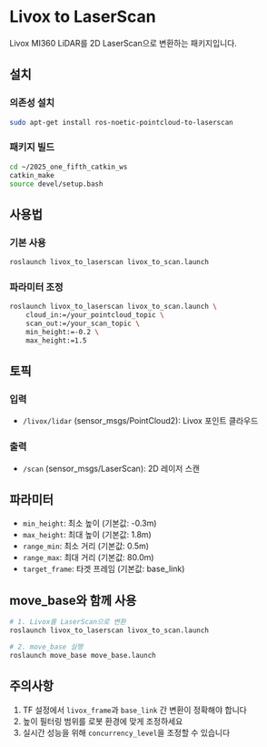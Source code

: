 # Livox to LaserScan

Livox MI360 LiDAR를 2D LaserScan으로 변환하는 패키지입니다.

## 설치

### 의존성 설치
```bash
sudo apt-get install ros-noetic-pointcloud-to-laserscan
```

### 패키지 빌드
```bash
cd ~/2025_one_fifth_catkin_ws
catkin_make
source devel/setup.bash
```

## 사용법

### 기본 사용
```bash
roslaunch livox_to_laserscan livox_to_scan.launch
```

### 파라미터 조정
```bash
roslaunch livox_to_laserscan livox_to_scan.launch \
    cloud_in:=/your_pointcloud_topic \
    scan_out:=/your_scan_topic \
    min_height:=-0.2 \
    max_height:=1.5
```

## 토픽

### 입력
- `/livox/lidar` (sensor_msgs/PointCloud2): Livox 포인트 클라우드

### 출력  
- `/scan` (sensor_msgs/LaserScan): 2D 레이저 스캔

## 파라미터

- `min_height`: 최소 높이 (기본값: -0.3m)
- `max_height`: 최대 높이 (기본값: 1.8m)  
- `range_min`: 최소 거리 (기본값: 0.5m)
- `range_max`: 최대 거리 (기본값: 80.0m)
- `target_frame`: 타겟 프레임 (기본값: base_link)

## move_base와 함께 사용

```bash
# 1. Livox를 LaserScan으로 변환
roslaunch livox_to_laserscan livox_to_scan.launch

# 2. move_base 실행
roslaunch move_base move_base.launch
```

## 주의사항

1. TF 설정에서 `livox_frame`과 `base_link` 간 변환이 정확해야 합니다
2. 높이 필터링 범위를 로봇 환경에 맞게 조정하세요
3. 실시간 성능을 위해 `concurrency_level`을 조정할 수 있습니다
